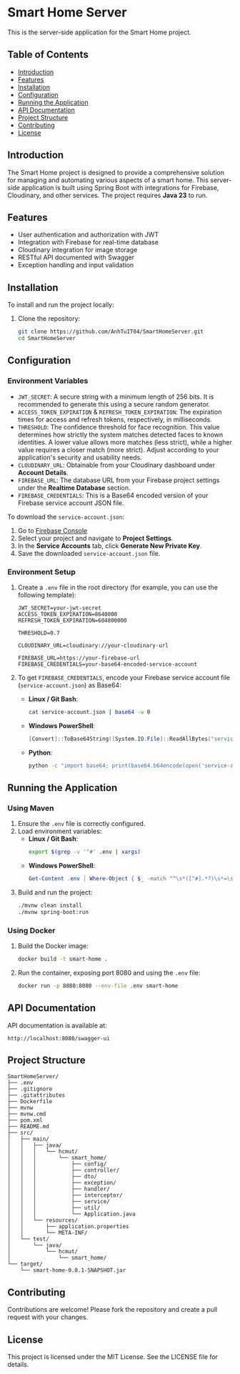 # Smart Home Server

This is the server-side application for the Smart Home project.

## Table of Contents

- [Introduction](#introduction)
- [Features](#features)
- [Installation](#installation)
- [Configuration](#configuration)
- [Running the Application](#running-the-application)
- [API Documentation](#api-documentation)
- [Project Structure](#project-structure)
- [Contributing](#contributing)
- [License](#license)

## Introduction

The Smart Home project is designed to provide a comprehensive solution for managing and automating various aspects of a smart home. This server-side application is built using Spring Boot with integrations for Firebase, Cloudinary, and other services. The project requires **Java 23** to run.

## Features

- User authentication and authorization with JWT
- Integration with Firebase for real-time database
- Cloudinary integration for image storage
- RESTful API documented with Swagger
- Exception handling and input validation

## Installation

To install and run the project locally:

1. Clone the repository:
   ```sh
   git clone https://github.com/AnhTuIT04/SmartHomeServer.git
   cd SmartHomeServer
   ```

## Configuration

### Environment Variables

- `JWT_SECRET`: A secure string with a minimum length of 256 bits. It is recommended to generate this using a secure random generator.
- `ACCESS_TOKEN_EXPIRATION` & `REFRESH_TOKEN_EXPIRATION`: The expiration times for access and refresh tokens, respectively, in milliseconds.
- `THRESHOLD`: The confidence threshold for face recognition. This value determines how strictly the system matches detected faces to known identities. A lower value allows more matches (less strict), while a higher value requires a closer match (more strict). Adjust according to your application's security and usability needs.
- `CLOUDINARY_URL`: Obtainable from your Cloudinary dashboard under **Account Details**.
- `FIREBASE_URL`: The database URL from your Firebase project settings under the **Realtime Database** section.
- `FIREBASE_CREDENTIALS`: This is a Base64 encoded version of your Firebase service account JSON file.

To download the `service-account.json`:
1. Go to [Firebase Console](https://console.firebase.google.com/)
2. Select your project and navigate to **Project Settings**.
3. In the **Service Accounts** tab, click **Generate New Private Key**.
4. Save the downloaded `service-account.json` file.


### Environment Setup

1. Create a `.env` file in the root directory (for example, you can use the following template):
   ```properties
   JWT_SECRET=your-jwt-secret
   ACCESS_TOKEN_EXPIRATION=8640000
   REFRESH_TOKEN_EXPIRATION=604800000

   THRESHOLD=0.7

   CLOUDINARY_URL=cloudinary://your-cloudinary-url

   FIREBASE_URL=https://your-firebase-url
   FIREBASE_CREDENTIALS=your-base64-encoded-service-account
   ```

2. To get `FIREBASE_CREDENTIALS`, encode your Firebase service account file (`service-account.json`) as Base64:
   - **Linux / Git Bash**:
      ```sh
      cat service-account.json | base64 -w 0
      ```
   - **Windows PowerShell**:
      ```powershell
      [Convert]::ToBase64String([System.IO.File]::ReadAllBytes("service-account.json"))
      ```
   - **Python**:
      ```sh
      python -c "import base64; print(base64.b64encode(open('service-account.json', 'rb').read()).decode())"
      ```

## Running the Application

### Using Maven

1. Ensure the `.env` file is correctly configured.
2. Load environment variables:
   - **Linux / Git Bash**:
      ```sh
      export $(grep -v '^#' .env | xargs)
      ```
   - **Windows PowerShell**:
      ```powershell
      Get-Content .env | Where-Object { $_ -match "^\s*([^#].*?)\s*=\s*(.*?)\s*$" } | ForEach-Object { [System.Environment]::SetEnvironmentVariable($matches[1], $matches[2], 'Process') }
      ```
3. Build and run the project:
   ```sh
   ./mvnw clean install
   ./mvnw spring-boot:run
   ```

### Using Docker

1. Build the Docker image:
   ```sh
   docker build -t smart-home .
   ```
2. Run the container, exposing port 8080 and using the `.env` file:
   ```sh
   docker run -p 8080:8080 --env-file .env smart-home
   ```

## API Documentation

API documentation is available at:
```
http://localhost:8080/swagger-ui
```

## Project Structure

```
SmartHomeServer/
├── .env
├── .gitignore
├── .gitattributes
├── Dockerfile
├── mvnw
├── mvnw.cmd
├── pom.xml
├── README.md
├── src/
│   ├── main/
│   │   ├── java/
│   │   │   └── hcmut/
│   │   │       └── smart_home/
│   │   │           ├── config/
│   │   │           ├── controller/
│   │   │           ├── dto/
│   │   │           ├── exception/
│   │   │           ├── handler/
│   │   │           ├── interceptor/
│   │   │           ├── service/
│   │   │           ├── util/
│   │   │           └── Application.java
│   │   └── resources/
│   │       ├── application.properties
│   │       └── META-INF/
│   └── test/
│       └── java/
│           └── hcmut/
│               └── smart_home/
└── target/
    └── smart-home-0.0.1-SNAPSHOT.jar

```

## Contributing

Contributions are welcome! Please fork the repository and create a pull request with your changes.

## License

This project is licensed under the MIT License. See the LICENSE file for details.

